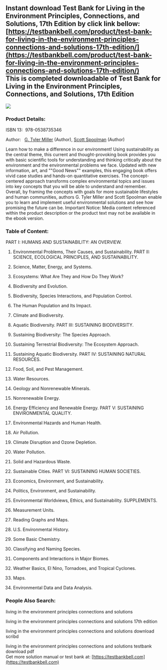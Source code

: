 Instant download **Test Bank for Living in the Environment Principles, Connections, and Solutions, 17th Edition** by click link bellow:  
[https://testbankbell.com/product/test-bank-for-living-in-the-environment-principles-connections-and-solutions-17th-edition/](https://testbankbell.com/product/test-bank-for-living-in-the-environment-principles-connections-and-solutions-17th-edition/)  
This is completed downloadable of Test Bank for Living in the Environment Principles, Connections, and Solutions, 17th Edition
------------------------------------------------------------------------------------------------------------------------------


![](https://testbankbell.com/wp-content/uploads/2023/05/Test-Bank-for-Living-in-the-Environment-Principles-Connections-and-Solutions-17th-Edition-228x228-1.jpg)
### Product Details:


ISBN 13:  978-0538735346

Author:   [G. Tyler Miller](https://www.amazon.com/G-Tyler-Miller/e/B001IGHNIM/ref=dp_byline_cont_ebooks_1) (Author), [Scott Spoolman](https://www.amazon.com/s/ref=dp_byline_sr_ebooks_2?ie=UTF8&field-author=Scott+Spoolman&text=Scott+Spoolman&sort=relevancerank&search-alias=digital-text) (Author)

Learn how to make a difference in our environment! Using sustainability as the central theme, this current and thought-provoking book provides you with basic scientific tools for understanding and thinking critically about the environment and the environmental problems we face. Updated with new information, art, and ""Good News"" examples, this engaging book offers vivid case studies and hands-on quantitative exercises. The concept-centered approach transforms complex environmental topics and issues into key concepts that you will be able to understand and remember. Overall, by framing the concepts with goals for more sustainable lifestyles and human communities, authors G. Tyler Miller and Scott Spoolman enable you to learn and implement useful environmental solutions and see how promising the future can be.
Important Notice: Media content referenced within the product description or the product text may not be available in the ebook version.


 ### Table of Content:


 PART I: HUMANS AND SUSTAINABILITY: AN OVERVIEW.


 1. Environmental Problems, Their Causes, and Sustainability. PART II: SCIENCE, ECOLOGICAL PRINCIPLES, AND SUSTAINABILITY.

2. Science, Matter, Energy, and Systems.

3. Ecosystems: What Are They and How Do They Work?

4. Biodiversity and Evolution.

5. Biodiversity, Species Interactions, and Population Control.

6. The Human Population and Its Impact.

7. Climate and Biodiversity.

8. Aquatic Biodiversity. PART III: SUSTAINING BIODIVERSITY.

9. Sustaining Biodiversity: The Species Approach.

10. Sustaining Terrestrial Biodiversity: The Ecosystem Approach.

11. Sustaining Aquatic Biodiversity. PART IV: SUSTAINING NATURAL RESOURCES.

12. Food, Soil, and Pest Management.

13. Water Resources.

14. Geology and Nonrenewable Minerals.

15. Nonrenewable Energy.

16. Energy Efficiency and Renewable Energy. PART V: SUSTAINING ENVIRONMENTAL QUALITY.

17. Environmental Hazards and Human Health.

18. Air Pollution.

19. Climate Disruption and Ozone Depletion.

20. Water Pollution.

21. Solid and Hazardous Waste.

22. Sustainable Cities. PART VI: SUSTAINING HUMAN SOCIETIES.

23. Economics, Environment, and Sustainability.

24. Politics, Environment, and Sustainability.

25. Environmental Worldviews, Ethics, and Sustainability. SUPPLEMENTS.

1. Measurement Units.

2. Reading Graphs and Maps.

3. U.S. Environmental History.

4. Some Basic Chemistry.

5. Classifying and Naming Species.

6. Components and Interactions in Major Biomes.

7. Weather Basics, El Nino, Tornadoes, and Tropical Cyclones.

8. Maps.

9. Environmental Data and Data Analysis.


 ### People Also Search:


 living in the environment principles connections and solutions

 living in the environment principles connections and solutions 17th edition

 living in the environment principles connections and solutions download scribd

 living in the environment principles connections and solutions testbank download pdf  
  Get more solution manual or test bank at: [https://testbankbell.com](https://testbankbell.com)
